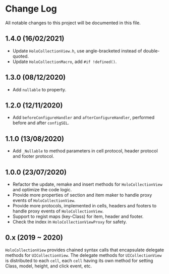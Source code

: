 # Change Log

All notable changes to this project will be documented in this file.


## 1.4.0 (16/02/2021)

- Update `HoloCollectionView.h`, use angle-bracketed instead of double-quoted.
- Update `HoloCollectionMacro`, add `#if !defined()`.


## 1.3.0 (08/12/2020)

- Add `nullable` to property.


## 1.2.0 (12/11/2020)

- Add `beforeConfigureHandler` and `afterConfigureHandler`, performed before and after `configSEL`.


## 1.1.0 (13/08/2020)

- Add `_Nullable` to method parameters in cell protocol, header protocol and footer protocol.


## 1.0.0 (23/07/2020)

- Refactor the update, remake and insert methods for `HoloCollectionView` and optimize the code logic.
- Provide more properties of section and item maker to handle proxy events of `HoloCollectionView`.
- Provide more protocols, implemented in cells, headers and footers to handle proxy events of `HoloCollectionView`.
- Support to regist maps (key-Class) for item, header and footer.
- Check the index in `HoloCollectionViewProxy` for safety.


## 0.x (2019 ~ 2020)

`HoloCollectionView` provides chained syntax calls that encapsulate delegate methods for `UICollectionView`. The delegate methods for `UICollectionView` is distributed to each `cell`, each `cell` having its own method for setting Class, model, height, and click event, etc.


